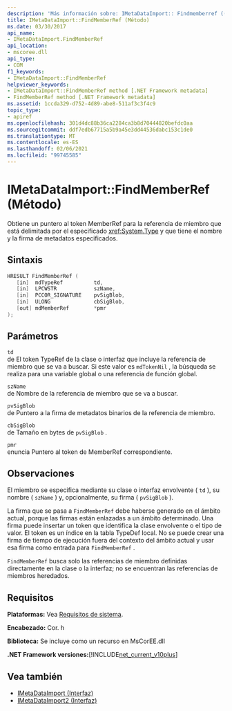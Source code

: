 ```yaml
---
description: 'Más información sobre: IMetaDataImport:: Findmemberref ((método)'
title: IMetaDataImport::FindMemberRef (Método)
ms.date: 03/30/2017
api_name:
- IMetaDataImport.FindMemberRef
api_location:
- mscoree.dll
api_type:
- COM
f1_keywords:
- IMetaDataImport::FindMemberRef
helpviewer_keywords:
- IMetaDataImport::FindMemberRef method [.NET Framework metadata]
- FindMemberRef method [.NET Framework metadata]
ms.assetid: 1ccda329-d752-4d89-abe8-511af3c3f4c9
topic_type:
- apiref
ms.openlocfilehash: 301d4dc88b36ca2284ca3b8d70444820befdc0aa
ms.sourcegitcommit: ddf7edb67715a5b9a45e3dd44536dabc153c1de0
ms.translationtype: MT
ms.contentlocale: es-ES
ms.lasthandoff: 02/06/2021
ms.locfileid: "99745585"
---
```

# <a name="imetadataimportfindmemberref-method"></a>IMetaDataImport::FindMemberRef (Método)

Obtiene un puntero al token MemberRef para la referencia de miembro que está delimitada por el especificado <xref:System.Type> y que tiene el nombre y la firma de metadatos especificados.  
  
## <a name="syntax"></a>Sintaxis  
  
```cpp  
HRESULT FindMemberRef (  
   [in]  mdTypeRef          td,  
   [in]  LPCWSTR            szName,
   [in]  PCCOR_SIGNATURE    pvSigBlob,
   [in]  ULONG              cbSigBlob,
   [out] mdMemberRef        *pmr  
);  
```  
  
## <a name="parameters"></a>Parámetros  

 `td`  
 de El token TypeRef de la clase o interfaz que incluye la referencia de miembro que se va a buscar. Si este valor es `mdTokenNil` , la búsqueda se realiza para una variable global o una referencia de función global.  
  
 `szName`  
 de Nombre de la referencia de miembro que se va a buscar.  
  
 `pvSigBlob`  
 de Puntero a la firma de metadatos binarios de la referencia de miembro.  
  
 `cbSigBlob`  
 de Tamaño en bytes de `pvSigBlob` .  
  
 `pmr`  
 enuncia Puntero al token de MemberRef correspondiente.  
  
## <a name="remarks"></a>Observaciones  

 El miembro se especifica mediante su clase o interfaz envolvente ( `td` ), su nombre ( `szName` ) y, opcionalmente, su firma ( `pvSigBlob` ).  
  
 La firma que se pasa a `FindMemberRef` debe haberse generado en el ámbito actual, porque las firmas están enlazadas a un ámbito determinado. Una firma puede insertar un token que identifica la clase envolvente o el tipo de valor. El token es un índice en la tabla TypeDef local. No se puede crear una firma de tiempo de ejecución fuera del contexto del ámbito actual y usar esa firma como entrada para `FindMemberRef` .  
  
 `FindMemberRef` busca solo las referencias de miembro definidas directamente en la clase o la interfaz; no se encuentran las referencias de miembros heredados.  
  
## <a name="requirements"></a>Requisitos  

 **Plataformas:** Vea [Requisitos de sistema](../../get-started/system-requirements.md).  
  
 **Encabezado:** Cor. h  
  
 **Biblioteca:** Se incluye como un recurso en MsCorEE.dll  
  
 **.NET Framework versiones:**[!INCLUDE[net_current_v10plus](../../../../includes/net-current-v10plus-md.md)]  
  
## <a name="see-also"></a>Vea también

- [IMetaDataImport (Interfaz)](imetadataimport-interface.md)
- [IMetaDataImport2 (Interfaz)](imetadataimport2-interface.md)
